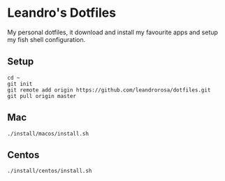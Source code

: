 # Leandro's Dotfiles

My personal dotfiles, it download and install my favourite apps and setup my fish shell configuration.

## Setup
```
cd ~
git init
git remote add origin https://github.com/leandrorosa/dotfiles.git
git pull origin master
```

## Mac
```
./install/macos/install.sh
```

## Centos
```
./install/centos/install.sh
```